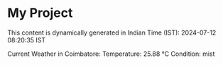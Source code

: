# My Project

This content is dynamically generated in Indian Time (IST): 2024-07-12 08:20:35 IST


Current Weather in Coimbatore:
Temperature: 25.88 °C
Condition: mist
